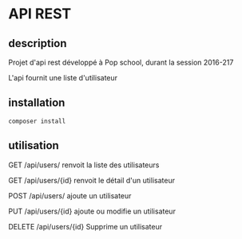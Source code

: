 # API REST

## description

Projet d'api rest développé à Pop school, durant la session 2016-217

L'api fournit une liste d'utilisateur

## installation

    composer install

## utilisation

GET /api/users/
renvoit la liste des utilisateurs

GET /api/users/{id}
renvoit le détail d'un utilisateur

POST /api/users/
ajoute un utilisateur

PUT /api/users/{id}
ajoute ou modifie un utilisateur

DELETE /api/users/{id}
Supprime un utilisateur
